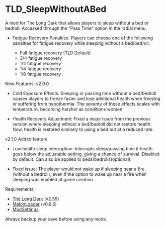 # TLD_SleepWithoutABed

A mod for The Long Dark that allows players to sleep without a bed or bedroll. Accessed through the "Pass Time" option in the radial menu.

- Fatigue Recovery Penalties:
Players can choose one of the following penalties for fatigue recovery while sleeping without a bed/bedroll:

   - Full fatigue recovery (TLD Default)
   - 3/4 fatigue recovery
   - 1/2 fatigue recovery
   - 1/4 fatigue recovery
   - 1/8 fatigue recovery

New Features: v2.0.0

 - Cold Exposure Effects: 
Sleeping or passing time without a bed/bedroll causes players to freeze faster and lose additional health when freezing or suffering from     hypothermia. The severity of these effects scales with temperature, becoming harsher as conditions worsen.

 - Health Recovery Adjustment:
Fixed a major issue from the previous version where sleeping without a bed/bedroll did not restore health. Now, health is restored similarly to using a bed but at a reduced rate.

v2.1.0
Added feature
 - Low health sleep interruption:
Interrupts sleep/passing time if health goes below the adjustable setting, giving a chance of survival. Disabled by default. Can also be applied to beds/bedrolls(optional).

 - Fixed issue:  The player would not wake up if sleeping near a fire (without a bedroll), even if the option to wake up near a fire when sleeping was enabled at game creation.

Requirements:
- [The Long Dark](https://www.thelongdark.com/) (v2.39)
- [MelonLoader](https://github.com/LavaGang/MelonLoader/releases/tag/v0.6.6) (v0.6.6)
- [ModSettings](https://github.com/DigitalzombieTLD/ModSettings/releases/)

Always backup your save before using any mods.
